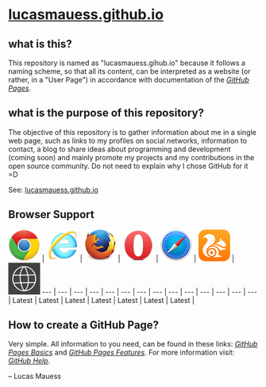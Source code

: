 # [lucasmauess.github.io](http://lucasmauess.github.io/)

## what is this?

This repository is named as "lucasmauess.gihub.io" because it follows a naming scheme, so that all its content, can be interpreted as a website (or rather, in a "User Page") in accordance with documentation of the *[GitHub Pages](http://pages.github.com/)*.

## what is the purpose of this repository?

The objective of this repository is to gather information about me in a single web page, such as links to my profiles on social networks, information to contact, a blog to share ideas about programming and development (coming soon) and mainly promote my projects and my contributions in the open source community. Do not need to explain why I chose GitHub for it =D

See: [lucasmauess.github.io](http://lucasmauess.github.io/)

## Browser Support

![Chrome](img/_Chrome.png?raw=true) | ![Internet Explorer](img/_Internet_Explorer.png?raw=true) | ![Firefox](img/_Firefox.png?raw=true) | ![Opera](img/_Opera.png?raw=true) | ![Safari](img/_Safari.png?raw=true) | ![UC Browser](img/_UC_Browser.png?raw=true) | ![Spartan](img/_Spartan.png?raw=true)
 --- | --- | --- | --- | --- | --- | --- |		 --- | --- | --- | --- | --- | --- | --- |
 Latest | Latest | Latest | Latest | Latest | Latest | Latest |

## How to create a GitHub Page?

Very simple. All information to you need, can be found in these links: *[GitHub Pages Basics](http://help.github.com/categories/github-pages-basics)* and *[GitHub Pages Features](http://help.github.com/categories/github-pages-features)*. For more information visit: *[GitHub Help](http://help.github.com/)*.

– Lucas Mauess